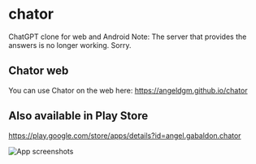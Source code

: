 # chator
ChatGPT clone for web and Android
Note: The server that provides the answers is no longer working. Sorry.

## Chator web
You can use Chator on the web here: https://angeldgm.github.io/chator

## Also available in Play Store

https://play.google.com/store/apps/details?id=angel.gabaldon.chator

![App screenshots](https://github.com/angeldgm/chator/assets/31726618/a5c286cc-5988-4c8d-bdb7-382c6318295e)
